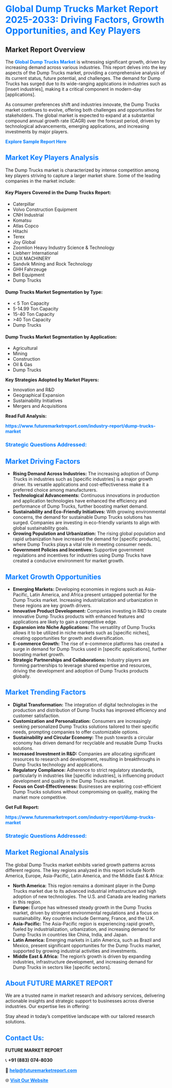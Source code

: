 <h1 style="color: #007BFF;">Global Dump Trucks Market Report 2025-2033: Driving Factors, Growth Opportunities, and Key Players</h1>

<section id="overview">
<h2>Market Report Overview</h2>
<p>The <a href="https://www.futuremarketreport.com/industry-report/dump-trucks-market" style="color: #007BFF; text-decoration: none;"><strong>Global Dump Trucks Market</strong></a> is witnessing significant growth, driven by increasing demand across various industries. This report delves into the key aspects of the Dump Trucks market, providing a comprehensive analysis of its current status, future potential, and challenges. The demand for Dump Trucks has surged due to its wide-ranging applications in industries such as [insert industries], making it a critical component in modern-day [applications].</p>
<p>As consumer preferences shift and industries innovate, the Dump Trucks market continues to evolve, offering both challenges and opportunities for stakeholders. The global market is expected to expand at a substantial compound annual growth rate (CAGR) over the forecast period, driven by technological advancements, emerging applications, and increasing investments by major players.</p>
</section>

<section id="overview">
<p><a href="https://www.futuremarketreport.com/request-sample/reportId=110120" style="color: #007BFF; text-decoration: none;"><strong>Explore Sample Report Here</strong></a></p>
</section>

<section id="key-players">
<h2 style="color: #007BFF;">Market Key Players Analysis</h2>
<p>The Dump Trucks market is characterized by intense competition among key players striving to capture a larger market share. Some of the leading companies in the market include:</p>
<h4>Key Players Covered in the Dump Trucks Report:</h4>
<ul><li>Caterpillar</li><li>Volvo Construction Equipment</li><li>CNH Industrial</li><li>Komatsu</li><li>Atlas Copco</li><li>Hitachi</li><li>Terex</li><li>Joy Global</li><li>Zoomlion Heavy Industry Science &amp; Technology</li><li>Liebherr International</li><li>DUX MACHINERY</li><li>Sandvik Mining and Rock Technology</li><li>GHH Fahrzeuge</li><li>Bell Equipment</li><li>Dump Trucks</li></ul>
<h4>Dump Trucks Market Segmentation by Type:</h4>
<ul><li>&lt; 5 Ton Capacity</li><li>5-14.99 Ton Capacity</li><li>15-40 Ton Capacity</li><li>&gt;40 Ton Capacity</li><li>Dump Trucks</li></ul>

<h4>Dump Trucks Market Segmentation by Application:</h4>
<ul><li>Agricultural</li><li>Mining</li><li>Construction</li><li>Oil &amp; Gas</li><li>Dump Trucks</li></ul>
<p><strong>Key Strategies Adopted by Market Players:</strong></p>
<ul>
<li>Innovation and R&D</li>
<li>Geographical Expansion</li>
<li>Sustainability Initiatives</li>
<li>Mergers and Acquisitions</li>
</ul>
</section>

<section>
<p><strong>Read Full Analysis: </strong></p><a href="https://www.futuremarketreport.com/industry-report/dump-trucks-market" style="color: #007BFF; text-decoration: none;"><strong>https://www.futuremarketreport.com/industry-report/dump-trucks-market</strong></a>
<h3 style="color: #007BFF;">Strategic Questions Addressed:</h3>
</section>

<section id="driving-factors">
<h2 style="color: #007BFF;">Market Driving Factors</h2>
<ul>
<li><strong>Rising Demand Across Industries:</strong> The increasing adoption of Dump Trucks in industries such as [specific industries] is a major growth driver. Its versatile applications and cost-effectiveness make it a preferred choice among manufacturers.</li>
<li><strong>Technological Advancements:</strong> Continuous innovations in production and application technologies have enhanced the efficiency and performance of Dump Trucks, further boosting market demand.</li>
<li><strong>Sustainability and Eco-Friendly Initiatives:</strong> With growing environmental concerns, the demand for sustainable Dump Trucks solutions has surged. Companies are investing in eco-friendly variants to align with global sustainability goals.</li>
<li><strong>Growing Population and Urbanization:</strong> The rising global population and rapid urbanization have increased the demand for [specific products], where Dump Trucks plays a vital role in meeting consumer needs.</li>
<li><strong>Government Policies and Incentives:</strong> Supportive government regulations and incentives for industries using Dump Trucks have created a conducive environment for market growth.</li>
</ul>
</section>

<section id="growth-opportunities">
<h2 style="color: #007BFF;">Market Growth Opportunities</h2>
<ul>
<li><strong>Emerging Markets:</strong> Developing economies in regions such as Asia-Pacific, Latin America, and Africa present untapped potential for the Dump Trucks market. Increasing industrialization and urbanization in these regions are key growth drivers.</li>
<li><strong>Innovative Product Development:</strong> Companies investing in R&D to create innovative Dump Trucks products with enhanced features and applications are likely to gain a competitive edge.</li>
<li><strong>Expansion into Niche Applications:</strong> The versatility of Dump Trucks allows it to be utilized in niche markets such as [specific niches], creating opportunities for growth and diversification.</li>
<li><strong>E-commerce Growth:</strong> The rise of e-commerce platforms has created a surge in demand for Dump Trucks used in [specific applications], further boosting market growth.</li>
<li><strong>Strategic Partnerships and Collaborations:</strong> Industry players are forming partnerships to leverage shared expertise and resources, driving the development and adoption of Dump Trucks products globally.</li>
</ul>
</section>

<section id="trending-factors">
<h2 style="color: #007BFF;">Market Trending Factors</h2>
<ul>
<li><strong>Digital Transformation:</strong> The integration of digital technologies in the production and distribution of Dump Trucks has improved efficiency and customer satisfaction.</li>
<li><strong>Customization and Personalization:</strong> Consumers are increasingly seeking personalized Dump Trucks solutions tailored to their specific needs, prompting companies to offer customizable options.</li>
<li><strong>Sustainability and Circular Economy:</strong> The push towards a circular economy has driven demand for recyclable and reusable Dump Trucks solutions.</li>
<li><strong>Increased Investment in R&D:</strong> Companies are allocating significant resources to research and development, resulting in breakthroughs in Dump Trucks technology and applications.</li>
<li><strong>Regulatory Compliance:</strong> Adherence to strict regulatory standards, particularly in industries like [specific industries], is influencing product development and quality in the Dump Trucks market.</li>
<li><strong>Focus on Cost-Effectiveness:</strong> Businesses are exploring cost-efficient Dump Trucks solutions without compromising on quality, making the market more competitive.</li>
</ul>
</section>

<section>
<p><strong>Get Full Report: </strong></p><a href="https://www.futuremarketreport.com/industry-report/dump-trucks-market" style="color: #007BFF; text-decoration: none;"><strong>https://www.futuremarketreport.com/industry-report/dump-trucks-market</strong></a>
<h3 style="color: #007BFF;">Strategic Questions Addressed:</h3>
</section>


<section id="regional-analysis">
<h2 style="color: #007BFF;">Market Regional Analysis</h2>
<p>The global Dump Trucks market exhibits varied growth patterns across different regions. The key regions analyzed in this report include North America, Europe, Asia-Pacific, Latin America, and the Middle East & Africa:</p>
<ul>
<li><strong>North America:</strong> This region remains a dominant player in the Dump Trucks market due to its advanced industrial infrastructure and high adoption of new technologies. The U.S. and Canada are leading markets in this region.</li>
<li><strong>Europe:</strong> Europe has witnessed steady growth in the Dump Trucks market, driven by stringent environmental regulations and a focus on sustainability. Key countries include Germany, France, and the U.K.</li>
<li><strong>Asia-Pacific:</strong> The Asia-Pacific region is experiencing rapid growth, fueled by industrialization, urbanization, and increasing demand for Dump Trucks in countries like China, India, and Japan.</li>
<li><strong>Latin America:</strong> Emerging markets in Latin America, such as Brazil and Mexico, present significant opportunities for the Dump Trucks market, supported by growing industrial activities and investments.</li>
<li><strong>Middle East & Africa:</strong> The region’s growth is driven by expanding industries, infrastructure development, and increasing demand for Dump Trucks in sectors like [specific sectors].</li>
</ul>
</section>

<footer>
<h2 style="color: #007BFF;">About FUTURE MARKET REPORT</h2>
<p>We are a trusted name in market research and advisory services, delivering actionable insights and strategic support to businesses across diverse industries. Our expertise lies in offering:</p>

<p>Stay ahead in today’s competitive landscape with our tailored research solutions.</p>

<h2 style="color: #007BFF;">Contact Us:</h2>
<p><strong>FUTURE MARKET REPORT</strong></p>
<p>📞 <strong>+91 (883) 074-8030</strong></p>
<p>📧 <strong><a href="mailto:help@futuremarketreport.com" style="color: #007BFF;">help@futuremarketreport.com</a></strong></p>
<p>🌐 <strong><a href="https://www.futuremarketreport.com/" style="color: #007BFF;">Visit Our Website</a></strong></p>
</footer>